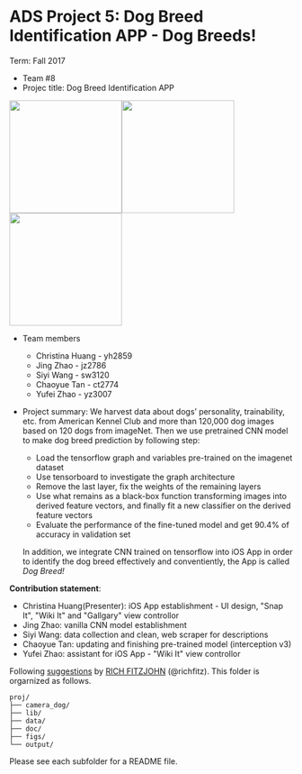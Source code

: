 # ADS Project 5: Dog Breed Identification APP - Dog Breeds!

Term: Fall 2017

+ Team #8
+ Projec title: Dog Breed Identification APP

<img src="figs/init_photo.jpg" width="200"><img src="figs/wiki_photo.jpg" width="200"><img src="figs/photo_gallery.jpg" width="200">

+ Team members
	+ Christina Huang - yh2859
	+ Jing Zhao - jz2786
	+ Siyi Wang - sw3120
	+ Chaoyue Tan - ct2774
	+ Yufei Zhao - yz3007
+ Project summary: We harvest data about dogs’ personality, trainability, etc. from  American Kennel Club and more than 120,000 dog images based on 120 dogs from imageNet. Then we use pretrained CNN model to make dog breed prediction by following step:
	+  Load the tensorflow graph and variables pre-trained on the imagenet dataset
	+  Use tensorboard to investigate the graph architecture
	+  Remove the last layer, fix the weights of the remaining layers
	+  Use what remains as a black-box function transforming images into derived feature vectors, and finally fit a new classifier on the derived feature vectors
	+  Evaluate the performance of the fine-tuned model and get 90.4% of accuracy in validation set

	In addition, we integrate CNN trained on tensorflow into iOS App in order to identify the dog breed effectively and conventiently, the App is called *Dog Breed!*


	
**Contribution statement**:
+ Christina Huang(Presenter): iOS App establishment - UI design, "Snap It", "Wiki It" and "Gallgary" view controllor
+ Jing Zhao: vanilla CNN model establishment
+ Siyi Wang: data collection and clean, web scraper for descriptions
+ Chaoyue Tan: updating and finishing pre-trained model (interception v3)
+ Yufei Zhao: assistant for iOS App - "Wiki It" view controllor

Following [suggestions](http://nicercode.github.io/blog/2013-04-05-projects/) by [RICH FITZJOHN](http://nicercode.github.io/about/#Team) (@richfitz). This folder is orgarnized as follows.

```
proj/
├── camera_dog/
├── lib/
├── data/
├── doc/
├── figs/
└── output/
```

Please see each subfolder for a README file.

